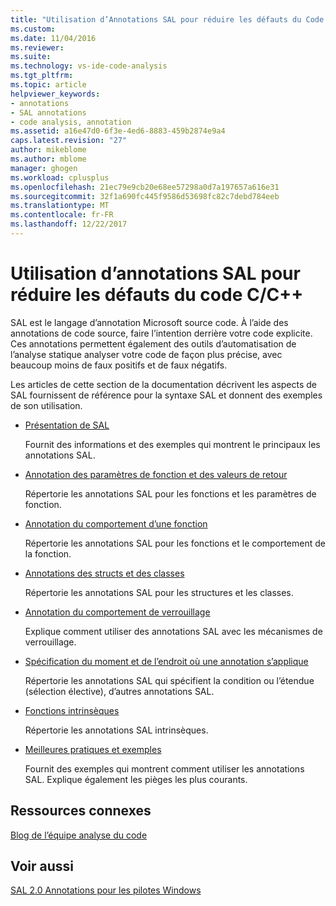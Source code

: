 ```yaml
---
title: "Utilisation d’Annotations SAL pour réduire les défauts du Code C/C++ | Documents Microsoft"
ms.custom: 
ms.date: 11/04/2016
ms.reviewer: 
ms.suite: 
ms.technology: vs-ide-code-analysis
ms.tgt_pltfrm: 
ms.topic: article
helpviewer_keywords:
- annotations
- SAL annotations
- code analysis, annotation
ms.assetid: a16e47d0-6f3e-4ed6-8883-459b2874e9a4
caps.latest.revision: "27"
author: mikeblome
ms.author: mblome
manager: ghogen
ms.workload: cplusplus
ms.openlocfilehash: 21ec79e9cb20e68ee57298a0d7a197657a616e31
ms.sourcegitcommit: 32f1a690fc445f9586d53698fc82c7debd784eeb
ms.translationtype: MT
ms.contentlocale: fr-FR
ms.lasthandoff: 12/22/2017
---
```

# <a name="using-sal-annotations-to-reduce-cc-code-defects"></a>Utilisation d’annotations SAL pour réduire les défauts du code C/C++
SAL est le langage d’annotation Microsoft source code. À l’aide des annotations de code source, faire l’intention derrière votre code explicite. Ces annotations permettent également des outils d’automatisation de l’analyse statique analyser votre code de façon plus précise, avec beaucoup moins de faux positifs et de faux négatifs.  
  
 Les articles de cette section de la documentation décrivent les aspects de SAL fournissent de référence pour la syntaxe SAL et donnent des exemples de son utilisation.  
  
-   [Présentation de SAL](../code-quality/understanding-sal.md)  
  
     Fournit des informations et des exemples qui montrent le principaux les annotations SAL.  
  
-   [Annotation des paramètres de fonction et des valeurs de retour](../code-quality/annotating-function-parameters-and-return-values.md)  
  
     Répertorie les annotations SAL pour les fonctions et les paramètres de fonction.  
  
-   [Annotation du comportement d’une fonction](../code-quality/annotating-function-behavior.md)  
  
     Répertorie les annotations SAL pour les fonctions et le comportement de la fonction.  
  
-   [Annotations des structs et des classes](../code-quality/annotating-structs-and-classes.md)  
  
     Répertorie les annotations SAL pour les structures et les classes.  
  
-   [Annotation du comportement de verrouillage](../code-quality/annotating-locking-behavior.md)  
  
     Explique comment utiliser des annotations SAL avec les mécanismes de verrouillage.  
  
-   [Spécification du moment et de l’endroit où une annotation s’applique](../code-quality/specifying-when-and-where-an-annotation-applies.md)  
  
     Répertorie les annotations SAL qui spécifient la condition ou l’étendue (sélection élective), d’autres annotations SAL.  
  
-   [Fonctions intrinsèques](../code-quality/intrinsic-functions.md)  
  
     Répertorie les annotations SAL intrinsèques.  
  
-   [Meilleures pratiques et exemples](../code-quality/best-practices-and-examples-sal.md)  
  
     Fournit des exemples qui montrent comment utiliser les annotations SAL. Explique également les pièges les plus courants.  
  
## <a name="related-resources"></a>Ressources connexes  
 [Blog de l’équipe analyse du code](http://go.microsoft.com/fwlink/?LinkId=251197)  
  
## <a name="see-also"></a>Voir aussi  
 [SAL 2.0 Annotations pour les pilotes Windows](http://go.microsoft.com/fwlink/?LinkId=250979)